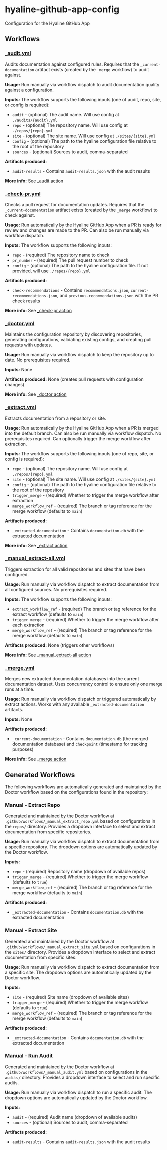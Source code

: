 # hyaline-github-app-config
Configuration for the Hyaline GitHub App

## Workflows

### [_audit.yml](.github/workflows/_audit.yml)
Audits documentation against configured rules. Requires that the `_current-documentation` artifact exists (created by the `_merge` workflow) to audit against.

**Usage:** Run manually via workflow dispatch to audit documentation quality against a configuration.

**Inputs:**
The workflow supports the following inputs (one of audit, repo, site, or config is required):

- `audit` - (optional) The audit name. Will use config at `./audits/{audit}.yml`
- `repo` - (optional) The repository name. Will use config at `./repos/{repo}.yml`
- `site` - (optional) The site name. Will use config at `./sites/{site}.yml`
- `config` - (optional) The path to the hyaline configuration file relative to the root of the repository
- `sources` - (optional) Sources to audit, comma-separated

**Artifacts produced:**
- `audit-results` - Contains `audit-results.json` with the audit results

**More info:** See [_audit action](.github/actions/_audit)

### [_check-pr.yml](.github/workflows/_check-pr.yml)
Checks a pull request for documentation updates. Requires that the `_current-documentation` artifact exists (created by the `_merge` workflow) to check against.

**Usage:** Run automatically by the Hyaline GitHub App when a PR is ready for review and changes are made to the PR. Can also be run manually via workflow dispatch.

**Inputs:**
The workflow supports the following inputs:

- `repo` - (required) The repository name to check
- `pr_number` - (required) The pull request number to check
- `config` - (optional) The path to the hyaline configuration file. If not provided, will use `./repos/{repo}.yml`

**Artifacts produced:**
- `check-recommendations` - Contains `recommendations.json`, `current-recommendations.json`, and `previous-recommendations.json` with the PR check results

**More info:** See [_check-pr action](.github/actions/_check-pr)

### [_doctor.yml](.github/workflows/_doctor.yml)
Maintains the configuration repository by discovering repositories, generating configurations, validating existing configs, and creating pull requests with updates.

**Usage:** Run manually via workflow dispatch to keep the repository up to date. No prerequisites required.

**Inputs:** None

**Artifacts produced:** None (creates pull requests with configuration changes)

**More info:** See [_doctor action](.github/actions/_doctor)

### [_extract.yml](.github/workflows/_extract.yml)
Extracts documentation from a repository or site.

**Usage:** Run automatically by the Hyaline GitHub App when a PR is merged into the default branch. Can also be run manually via workflow dispatch. No prerequisites required. Can optionally trigger the merge workflow after extraction.

**Inputs:**
The workflow supports the following inputs (one of repo, site, or config is required):

- `repo` - (optional) The repository name. Will use config at `./repos/{repo}.yml`
- `site` - (optional) The site name. Will use config at `./sites/{site}.yml`
- `config` - (optional) The path to the hyaline configuration file relative to the root of the repository
- `trigger_merge` - (required) Whether to trigger the merge workflow after extraction
- `merge_workflow_ref` - (required) The branch or tag reference for the merge workflow (defaults to `main`)

**Artifacts produced:**
- `_extracted-documentation` - Contains `documentation.db` with the extracted documentation

**More info:** See [_extract action](.github/actions/_extract)

### [_manual_extract-all.yml](.github/workflows/_manual_extract-all.yml)
Triggers extraction for all valid repositories and sites that have been configured.

**Usage:** Run manually via workflow dispatch to extract documentation from all configured sources. No prerequisites required.

**Inputs:**
The workflow supports the following inputs:

- `extract_workflow_ref` - (required) The branch or tag reference for the extract workflow (defaults to `main`)
- `trigger_merge` - (required) Whether to trigger the merge workflow after each extraction
- `merge_workflow_ref` - (required) The branch or tag reference for the merge workflow (defaults to `main`)

**Artifacts produced:** None (triggers other workflows)

**More info:** See [_manual_extract-all action](.github/actions/_manual_extract-all)

### [_merge.yml](.github/workflows/_merge.yml)
Merges new extracted documentation databases into the current documentation dataset. Uses concurrency control to ensure only one merge runs at a time.

**Usage:** Run manually via workflow dispatch or triggered automatically by extract actions. Works with any available `_extracted-documentation` artifacts.

**Inputs:** None

**Artifacts produced:**
- `_current-documentation` - Contains `documentation.db` (the merged documentation database) and `checkpoint` (timestamp for tracking purposes)

**More info:** See [_merge action](.github/actions/_merge)

## Generated Workflows

The following workflows are automatically generated and maintained by the Doctor workflow based on the configurations found in the repository:

### Manual - Extract Repo
Generated and maintained by the Doctor workflow at `.github/workflows/_manual_extract_repo.yml` based on configurations in the `repos/` directory. Provides a dropdown interface to select and extract documentation from specific repositories.

**Usage:** Run manually via workflow dispatch to extract documentation from a specific repository. The dropdown options are automatically updated by the Doctor workflow.

**Inputs:**
- `repo` - (required) Repository name (dropdown of available repos)
- `trigger_merge` - (required) Whether to trigger the merge workflow (defaults to `true`)
- `merge_workflow_ref` - (required) The branch or tag reference for the merge workflow (defaults to `main`)

**Artifacts produced:**
- `_extracted-documentation` - Contains `documentation.db` with the extracted documentation

### Manual - Extract Site
Generated and maintained by the Doctor workflow at `.github/workflows/_manual_extract_site.yml` based on configurations in the `sites/` directory. Provides a dropdown interface to select and extract documentation from specific sites.

**Usage:** Run manually via workflow dispatch to extract documentation from a specific site. The dropdown options are automatically updated by the Doctor workflow.

**Inputs:**
- `site` - (required) Site name (dropdown of available sites)
- `trigger_merge` - (required) Whether to trigger the merge workflow (defaults to `true`)
- `merge_workflow_ref` - (required) The branch or tag reference for the merge workflow (defaults to `main`)

**Artifacts produced:**
- `_extracted-documentation` - Contains `documentation.db` with the extracted documentation

### Manual - Run Audit
Generated and maintained by the Doctor workflow at `.github/workflows/_manual_audit.yml` based on configurations in the `audits/` directory. Provides a dropdown interface to select and run specific audits.

**Usage:** Run manually via workflow dispatch to run a specific audit. The dropdown options are automatically updated by the Doctor workflow.

**Inputs:**
- `audit` - (required) Audit name (dropdown of available audits)
- `sources` - (optional) Sources to audit, comma-separated

**Artifacts produced:**
- `audit-results` - Contains `audit-results.json` with the audit results
